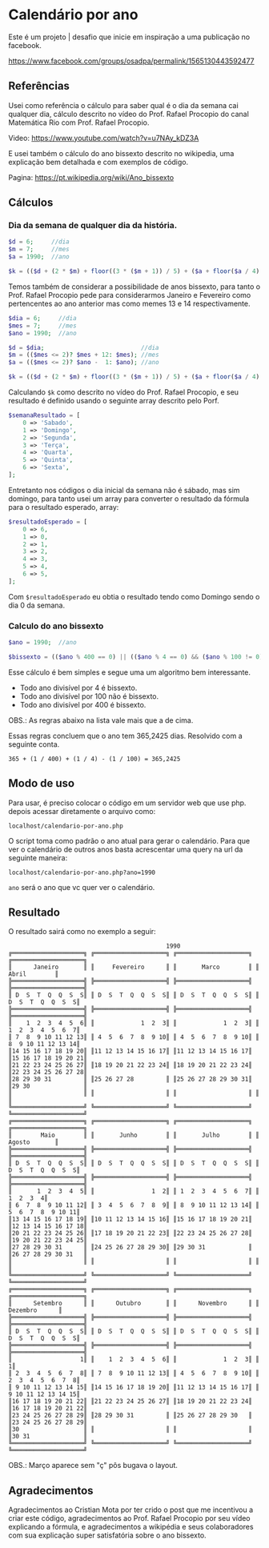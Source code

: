 # Calendário por ano

Este é um projeto | desafio que inicie em inspiração a uma publicação no facebook.

https://www.facebook.com/groups/osadpa/permalink/1565130443592477

## Referências

Usei como referência o cálculo para saber qual é o dia da semana cai qualquer dia, cálculo descrito no vídeo do Prof. Rafael Procopio do canal Matemática Rio com Prof. Rafael Procopio.

Video: https://www.youtube.com/watch?v=u7NAy_kDZ3A

E usei também o cálculo do ano bissexto descrito no wikipedia, uma explicação bem detalhada e com exemplos de código.

Pagina: https://pt.wikipedia.org/wiki/Ano_bissexto

## Cálculos

### Dia da semana de qualquer dia da história.

```php
$d = 6;     //dia
$m = 7;     //mes
$a = 1990;  //ano

$k = (($d + (2 * $m) + floor((3 * ($m + 1)) / 5) + ($a + floor($a / 4) - floor($a / 100) + floor($a / 400) + 2)) % 7);
```

Temos também de considerar a possibilidade de anos bissexto, para tanto o Prof. Rafael Procopio pede para considerarmos Janeiro e Fevereiro como pertencentes ao ano anterior mas como memes 13 e 14 respectivamente.

```php
$dia = 6;     //dia
$mes = 7;     //mes
$ano = 1990;  //ano

$d = $dia;                           //dia
$m = (($mes <= 2)? $mes + 12: $mes); //mes
$a = (($mes <= 2)? $ano -  1: $ano); //ano

$k = (($d + (2 * $m) + floor((3 * ($m + 1)) / 5) + ($a + floor($a / 4) - floor($a / 100) + floor($a / 400) + 2)) % 7);
```

Calculando `$k` como descrito no vídeo do Prof. Rafael Procopio, e seu resultado é definido usando o seguinte array descrito pelo Porf.

```php
$semanaResultado = [
    0 => 'Sabado',
    1 => 'Domingo',
    2 => 'Segunda',
    3 => 'Terça',
    4 => 'Quarta',
    5 => 'Quinta',
    6 => 'Sexta',
];
```

Entretanto nos códigos o dia inicial da semana não é sábado, mas sim domingo, para tanto usei um array para converter o resultado da fórmula para o resultado esperado, array: 

```php
$resultadoEsperado = [
    0 => 6,
    1 => 0,
    2 => 1,
    3 => 2,
    4 => 3,
    5 => 4,
    6 => 5,
];
```

Com `$resultadoEsperado` eu obtia o resultado tendo como Domingo sendo o dia 0 da semana.

### Calculo do ano bissexto 

```php
$ano = 1990;  //ano

$bissexto = (($ano % 400 == 0) || (($ano % 4 == 0) && ($ano % 100 != 0)));
```

Esse cálculo é bem simples e segue uma um algoritmo bem interessante.

- Todo ano divisível por 4 é bissexto.
- Todo ano divisível por 100 não é bissexto.
- Todo ano divisível por 400 é bissexto.

OBS.: As regras abaixo na lista vale mais que a de cima.

Essas regras concluem que o ano tem 365,2425 dias. Resolvido com a seguinte conta.

```
365 + (1 / 400) + (1 / 4) - (1 / 100) = 365,2425
```

## Modo de uso

Para usar, é preciso colocar o código em um servidor web que use php. depois acessar diretamente o arquivo como:

```
localhost/calendario-por-ano.php
```

O script toma como padrão o ano atual para gerar o calendário. Para que ver o calendário de outros anos basta acrescentar uma query na url da seguinte maneira: 

```
localhost/calendario-por-ano.php?ano=1990
```

`ano` será o ano que vc quer ver o calendário.

## Resultado

O resultado sairá como no exemplo a seguir:

```
                                            1990                                            
╔════════════════════╗ ╔════════════════════╗ ╔════════════════════╗ ╔════════════════════╗ 
║      Janeiro       ║ ║     Fevereiro      ║ ║       Marco        ║ ║       Abril        ║ 
╠════════════════════╣ ╠════════════════════╣ ╠════════════════════╣ ╠════════════════════╣ 
║ D  S  T  Q  Q  S  S║ ║ D  S  T  Q  Q  S  S║ ║ D  S  T  Q  Q  S  S║ ║ D  S  T  Q  Q  S  S║ 
╠════════════════════╣ ╠════════════════════╣ ╠════════════════════╣ ╠════════════════════╣ 
║    1  2  3  4  5  6║ ║             1  2  3║ ║             1  2  3║ ║ 1  2  3  4  5  6  7║ 
║ 7  8  9 10 11 12 13║ ║ 4  5  6  7  8  9 10║ ║ 4  5  6  7  8  9 10║ ║ 8  9 10 11 12 13 14║ 
║14 15 16 17 18 19 20║ ║11 12 13 14 15 16 17║ ║11 12 13 14 15 16 17║ ║15 16 17 18 19 20 21║ 
║21 22 23 24 25 26 27║ ║18 19 20 21 22 23 24║ ║18 19 20 21 22 23 24║ ║22 23 24 25 26 27 28║ 
║28 29 30 31         ║ ║25 26 27 28         ║ ║25 26 27 28 29 30 31║ ║29 30               ║ 
║                    ║ ║                    ║ ║                    ║ ║                    ║ 
╚════════════════════╝ ╚════════════════════╝ ╚════════════════════╝ ╚════════════════════╝ 
╔════════════════════╗ ╔════════════════════╗ ╔════════════════════╗ ╔════════════════════╗ 
║        Maio        ║ ║       Junho        ║ ║       Julho        ║ ║       Agosto       ║ 
╠════════════════════╣ ╠════════════════════╣ ╠════════════════════╣ ╠════════════════════╣ 
║ D  S  T  Q  Q  S  S║ ║ D  S  T  Q  Q  S  S║ ║ D  S  T  Q  Q  S  S║ ║ D  S  T  Q  Q  S  S║ 
╠════════════════════╣ ╠════════════════════╣ ╠════════════════════╣ ╠════════════════════╣ 
║       1  2  3  4  5║ ║                1  2║ ║ 1  2  3  4  5  6  7║ ║          1  2  3  4║ 
║ 6  7  8  9 10 11 12║ ║ 3  4  5  6  7  8  9║ ║ 8  9 10 11 12 13 14║ ║ 5  6  7  8  9 10 11║ 
║13 14 15 16 17 18 19║ ║10 11 12 13 14 15 16║ ║15 16 17 18 19 20 21║ ║12 13 14 15 16 17 18║ 
║20 21 22 23 24 25 26║ ║17 18 19 20 21 22 23║ ║22 23 24 25 26 27 28║ ║19 20 21 22 23 24 25║ 
║27 28 29 30 31      ║ ║24 25 26 27 28 29 30║ ║29 30 31            ║ ║26 27 28 29 30 31   ║ 
║                    ║ ║                    ║ ║                    ║ ║                    ║ 
╚════════════════════╝ ╚════════════════════╝ ╚════════════════════╝ ╚════════════════════╝ 
╔════════════════════╗ ╔════════════════════╗ ╔════════════════════╗ ╔════════════════════╗ 
║      Setembro      ║ ║      Outubro       ║ ║      Novembro      ║ ║      Dezembro      ║ 
╠════════════════════╣ ╠════════════════════╣ ╠════════════════════╣ ╠════════════════════╣ 
║ D  S  T  Q  Q  S  S║ ║ D  S  T  Q  Q  S  S║ ║ D  S  T  Q  Q  S  S║ ║ D  S  T  Q  Q  S  S║ 
╠════════════════════╣ ╠════════════════════╣ ╠════════════════════╣ ╠════════════════════╣ 
║                   1║ ║    1  2  3  4  5  6║ ║             1  2  3║ ║                   1║ 
║ 2  3  4  5  6  7  8║ ║ 7  8  9 10 11 12 13║ ║ 4  5  6  7  8  9 10║ ║ 2  3  4  5  6  7  8║ 
║ 9 10 11 12 13 14 15║ ║14 15 16 17 18 19 20║ ║11 12 13 14 15 16 17║ ║ 9 10 11 12 13 14 15║ 
║16 17 18 19 20 21 22║ ║21 22 23 24 25 26 27║ ║18 19 20 21 22 23 24║ ║16 17 18 19 20 21 22║ 
║23 24 25 26 27 28 29║ ║28 29 30 31         ║ ║25 26 27 28 29 30   ║ ║23 24 25 26 27 28 29║ 
║30                  ║ ║                    ║ ║                    ║ ║30 31               ║ 
╚════════════════════╝ ╚════════════════════╝ ╚════════════════════╝ ╚════════════════════╝ 
```

OBS.: Março aparece sem "ç" pôs bugava o layout.

## Agradecimentos

Agradecimentos ao Cristian Mota por ter crido o post que me incentivou a criar este código, agradecimentos ao Prof. Rafael Procopio por seu vídeo explicando a fórmula, e agradecimentos a wikipédia e seus colaboradores com sua explicação super satisfatória sobre o ano bissexto.
